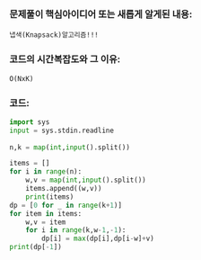 ### 문제풀이 핵심아이디어 또는 새롭게 알게된 내용: 
    냅색(Knapsack)알고리즘!!!
    
### 코드의 시간복잡도와 그 이유:
    O(NxK)


### 코드:
```python
import sys
input = sys.stdin.readline
 
n,k = map(int,input().split())

items = []
for i in range(n):
    w,v = map(int,input().split())
    items.append((w,v))
    print(items)
dp = [0 for _ in range(k+1)]
for item in items:
    w,v = item
    for i in range(k,w-1,-1):
        dp[i] = max(dp[i],dp[i-w]+v)
print(dp[-1])
```
